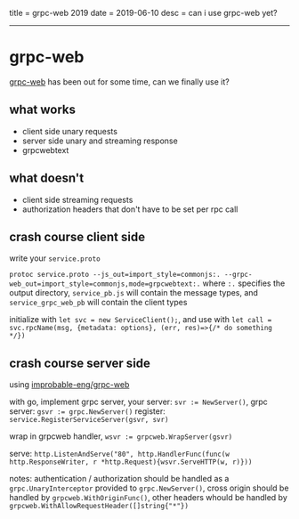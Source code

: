 title = grpc-web 2019
date = 2019-06-10
desc = can i use grpc-web yet?

---

# grpc-web

[grpc-web](https://github.com/grpc/grpc-web) has been out for some time,
can we finally use it?

## what works

- client side unary requests
- server side unary and streaming response
- grpcwebtext

## what doesn't

- client side streaming requests
- authorization headers that don't have to be set per rpc call

## crash course client side

write your `service.proto`

`protoc service.proto --js_out=import_style=commonjs:. --grpc-web_out=import_style=commonjs,mode=grpcwebtext:.`
where `:.` specifies the output directory,
`service_pb.js` will contain the message types,
and `service_grpc_web_pb` will contain the client types

initialize with `let svc = new ServiceClient();`,
and use with `let call = svc.rpcName(msg, {metadata: options}, (err, res)=>{/* do something */})`

## crash course server side

using [improbable-eng/grpc-web](https://github.com/improbable-eng/grpc-web/tree/master/go/grpcweb)

with go, implement grpc server,
your server: `svr := NewServer()`,
grpc server: `gsvr := grpc.NewServer()`
register: `service.RegisterServiceServer(gsvr, svr)`

wrap in grpcweb handler,
`wsvr := grpcweb.WrapServer(gsvr)`

serve:
`http.ListenAndServe("80", http.HandlerFunc(func(w http.ResponseWriter, r *http.Request){wsvr.ServeHTTP(w, r)}))`

notes:
authentication / authorization should be handled as a `grpc.UnaryInterceptor` provided to `grpc.NewServer()`,
cross origin should be handled by `grpcweb.WithOriginFunc()`,
other headers whould be handled by `grpcweb.WithAllowRequestHeader([]string{"*"})`
